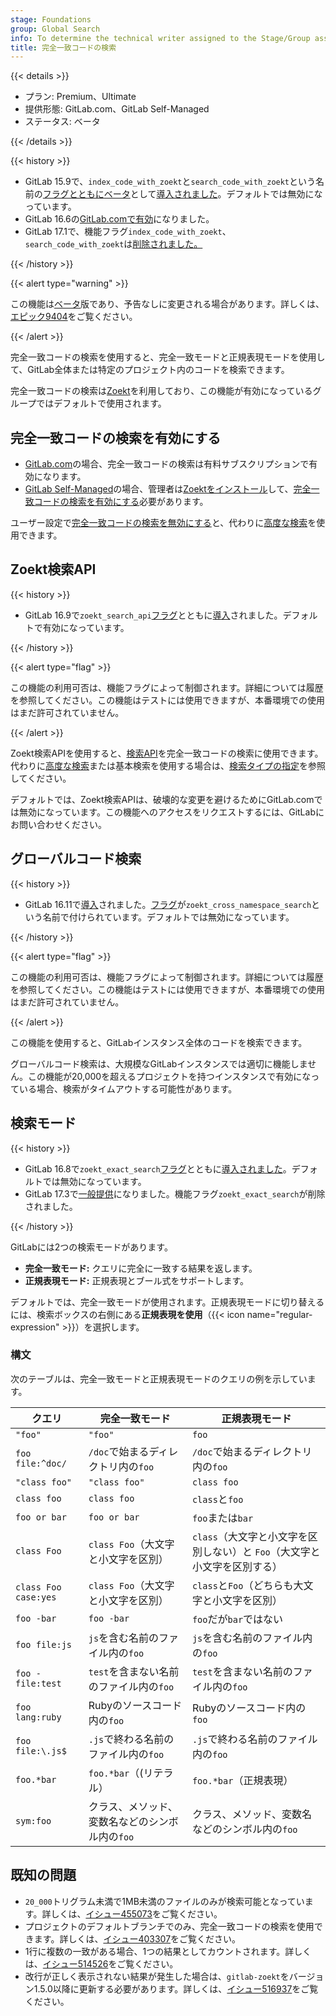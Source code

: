 ```yaml
---
stage: Foundations
group: Global Search
info: To determine the technical writer assigned to the Stage/Group associated with this page, see https://handbook.gitlab.com/handbook/product/ux/technical-writing/#assignments
title: 完全一致コードの検索
---
```


{{< details >}}

- プラン: Premium、Ultimate
- 提供形態: GitLab.com、GitLab Self-Managed
- ステータス: ベータ

{{< /details >}}

{{< history >}}

- GitLab 15.9で、`index_code_with_zoekt`と`search_code_with_zoekt`という名前の[フラグとともに](../../administration/feature_flags.md)[ベータ](../../policy/development_stages_support.md#beta)として[導入されました](https://gitlab.com/gitlab-org/gitlab/-/merge_requests/105049)。デフォルトでは無効になっています。
- GitLab 16.6の[GitLab.comで有効](https://gitlab.com/gitlab-org/gitlab/-/issues/388519)になりました。
- GitLab 17.1で、機能フラグ`index_code_with_zoekt`、`search_code_with_zoekt`は[削除されました。](https://gitlab.com/gitlab-org/gitlab/-/merge_requests/148378)

{{< /history >}}

{{< alert type="warning" >}}

この機能は[ベータ](../../policy/development_stages_support.md#beta)版であり、予告なしに変更される場合があります。詳しくは、[エピック9404](https://gitlab.com/groups/gitlab-org/-/epics/9404)をご覧ください。

{{< /alert >}}

完全一致コードの検索を使用すると、完全一致モードと正規表現モードを使用して、GitLab全体または特定のプロジェクト内のコードを検索できます。

完全一致コードの検索は[Zoekt](https://github.com/sourcegraph/zoekt)を利用しており、この機能が有効になっているグループではデフォルトで使用されます。

## 完全一致コードの検索を有効にする

- [GitLab.com](../../subscriptions/gitlab_com/_index.md)の場合、完全一致コードの検索は有料サブスクリプションで有効になります。
- [GitLab Self-Managed](../../subscriptions/self_managed/_index.md)の場合、管理者は[Zoektをインストール](../../integration/exact_code_search/zoekt.md#install-zoekt)して、[完全一致コードの検索を有効にする](../../integration/exact_code_search/zoekt.md#enable-exact-code-search)必要があります。

ユーザー設定で[完全一致コードの検索を無効にする](../profile/preferences.md#disable-exact-code-search)と、代わりに[高度な検索](advanced_search.md)を使用できます。

## Zoekt検索API

{{< history >}}

- GitLab 16.9で`zoekt_search_api`[フラグ](../../administration/feature_flags.md)とともに[導入](https://gitlab.com/gitlab-org/gitlab/-/merge_requests/143666)されました。デフォルトで有効になっています。

{{< /history >}}

{{< alert type="flag" >}}

この機能の利用可否は、機能フラグによって制御されます。詳細については履歴を参照してください。この機能はテストには使用できますが、本番環境での使用はまだ許可されていません。

{{< /alert >}}

Zoekt検索APIを使用すると、[検索API](../../api/search.md)を完全一致コードの検索に使用できます。代わりに[高度な検索](advanced_search.md)または基本検索を使用する場合は、[検索タイプの指定](_index.md#specify-a-search-type)を参照してください。

デフォルトでは、Zoekt検索APIは、破壊的な変更を避けるためにGitLab.comでは無効になっています。この機能へのアクセスをリクエストするには、GitLabにお問い合わせください。

## グローバルコード検索

{{< history >}}

- GitLab 16.11で[導入](https://gitlab.com/gitlab-org/gitlab/-/merge_requests/147077)されました。[フラグ](../../administration/feature_flags.md)が`zoekt_cross_namespace_search`という名前で付けられています。デフォルトでは無効になっています。

{{< /history >}}

{{< alert type="flag" >}}

この機能の利用可否は、機能フラグによって制御されます。詳細については履歴を参照してください。この機能はテストには使用できますが、本番環境での使用はまだ許可されていません。

{{< /alert >}}

この機能を使用すると、GitLabインスタンス全体のコードを検索できます。

グローバルコード検索は、大規模なGitLabインスタンスでは適切に機能しません。この機能が20,000を超えるプロジェクトを持つインスタンスで有効になっている場合、検索がタイムアウトする可能性があります。

## 検索モード

{{< history >}}

- GitLab 16.8で`zoekt_exact_search`[フラグ](../../administration/feature_flags.md)とともに[導入されました](https://gitlab.com/gitlab-org/gitlab/-/issues/434417)。デフォルトでは無効になっています。
- GitLab 17.3で[一般提供](https://gitlab.com/gitlab-org/gitlab/-/issues/436457)になりました。機能フラグ`zoekt_exact_search`が削除されました。

{{< /history >}}

GitLabには2つの検索モードがあります。

- **完全一致モード:** クエリに完全に一致する結果を返します。
- **正規表現モード:** 正規表現とブール式をサポートします。

デフォルトでは、完全一致モードが使用されます。正規表現モードに切り替えるには、検索ボックスの右側にある**正規表現を使用**（{{< icon name="regular-expression" >}}）を選択します。

### 構文

<!-- Remember to also update the table in `doc/drawers/exact_code_search_syntax.md` -->

次のテーブルは、完全一致モードと正規表現モードのクエリの例を示しています。

| クエリ                | 完全一致モード                                        | 正規表現モード |
| -------------------- | ------------------------------------------------------- | ----------------------- |
| `"foo"`              | `"foo"`                                                 | `foo` |
| `foo file:^doc/`     | `/doc`で始まるディレクトリ内の`foo`             | `/doc`で始まるディレクトリ内の`foo` |
| `"class foo"`        | `"class foo"`                                           | `class foo` |
| `class foo`          | `class foo`                                             | `class`と`foo` |
| `foo or bar`         | `foo or bar`                                            | `foo`または`bar` |
| `class Foo`          | `class Foo`（大文字と小文字を区別）                            | `class`（大文字と小文字を区別しない）と `Foo`（大文字と小文字を区別する） |
| `class Foo case:yes` | `class Foo`（大文字と小文字を区別）                            | `class`と`Foo`（どちらも大文字と小文字を区別） |
| `foo -bar`           | `foo -bar`                                              | `foo`だが`bar`ではない |
| `foo file:js`        | `js`を含む名前のファイル内の`foo`             | `js`を含む名前のファイル内の`foo` |
| `foo -file:test`     | `test`を含まない名前のファイル内の`foo`    | `test`を含まない名前のファイル内の`foo` |
| `foo lang:ruby`      | Rubyのソースコード内の`foo`                               | Rubyのソースコード内の`foo` |
| `foo file:\.js$`     | `.js`で終わる名前のファイル内の`foo`           | `.js`で終わる名前のファイル内の`foo` |
| `foo.*bar`           | `foo.*bar`（(リテラル）                                    | `foo.*bar`（正規表現） |
| `sym:foo`            | クラス、メソッド、変数名などのシンボル内の`foo` | クラス、メソッド、変数名などのシンボル内の`foo` |

## 既知の問題

- `20_000`トリグラム未満で1MB未満のファイルのみが検索可能となっています。詳しくは、[イシュー455073](https://gitlab.com/gitlab-org/gitlab/-/issues/455073)をご覧ください。
- プロジェクトのデフォルトブランチでのみ、完全一致コードの検索を使用できます。詳しくは、[イシュー403307](https://gitlab.com/gitlab-org/gitlab/-/issues/403307)をご覧ください。
- 1行に複数の一致がある場合、1つの結果としてカウントされます。詳しくは、[イシュー514526](https://gitlab.com/gitlab-org/gitlab/-/issues/514526)をご覧ください。
- 改行が正しく表示されない結果が発生した場合は、`gitlab-zoekt`をバージョン1.5.0以降に更新する必要があります。詳しくは、[イシュー516937](https://gitlab.com/gitlab-org/gitlab/-/issues/516937)をご覧ください。
